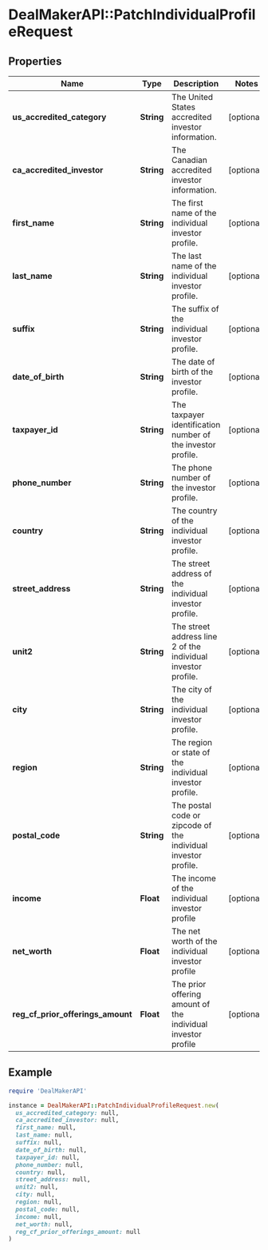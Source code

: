 # DealMakerAPI::PatchIndividualProfileRequest

## Properties

| Name | Type | Description | Notes |
| ---- | ---- | ----------- | ----- |
| **us_accredited_category** | **String** | The United States accredited investor information. | [optional] |
| **ca_accredited_investor** | **String** | The Canadian accredited investor information. | [optional] |
| **first_name** | **String** | The first name of the individual investor profile. | [optional] |
| **last_name** | **String** | The last name of the individual investor profile. | [optional] |
| **suffix** | **String** | The suffix of the individual investor profile. | [optional] |
| **date_of_birth** | **String** | The date of birth of the investor profile. | [optional] |
| **taxpayer_id** | **String** | The taxpayer identification number of the investor profile. | [optional] |
| **phone_number** | **String** | The phone number of the investor profile. | [optional] |
| **country** | **String** | The country of the individual investor profile. | [optional] |
| **street_address** | **String** | The street address of the individual investor profile. | [optional] |
| **unit2** | **String** | The street address line 2 of the individual investor profile. | [optional] |
| **city** | **String** | The city of the individual investor profile. | [optional] |
| **region** | **String** | The region or state of the individual investor profile. | [optional] |
| **postal_code** | **String** | The postal code or zipcode of the individual investor profile. | [optional] |
| **income** | **Float** | The income of the individual investor profile | [optional] |
| **net_worth** | **Float** | The net worth of the individual investor profile | [optional] |
| **reg_cf_prior_offerings_amount** | **Float** | The prior offering amount of the individual investor profile | [optional] |

## Example

```ruby
require 'DealMakerAPI'

instance = DealMakerAPI::PatchIndividualProfileRequest.new(
  us_accredited_category: null,
  ca_accredited_investor: null,
  first_name: null,
  last_name: null,
  suffix: null,
  date_of_birth: null,
  taxpayer_id: null,
  phone_number: null,
  country: null,
  street_address: null,
  unit2: null,
  city: null,
  region: null,
  postal_code: null,
  income: null,
  net_worth: null,
  reg_cf_prior_offerings_amount: null
)
```

